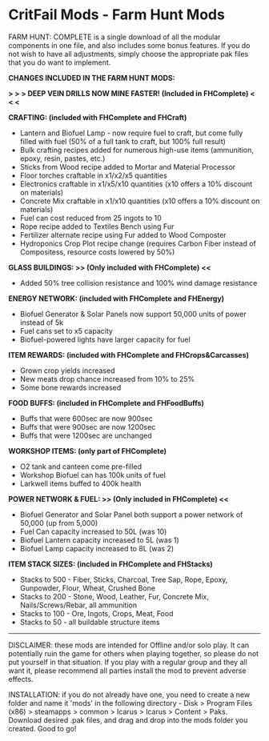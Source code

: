 # CritFail Mods - Farm Hunt Mods

FARM HUNT: COMPLETE is a single download of all the modular components in one file, and also includes some bonus features. If you do not wish to have all adjustments, simply choose the appropriate pak files that you do want to implement.

**CHANGES INCLUDED IN THE FARM HUNT MODS:**

**> > > DEEP VEIN DRILLS NOW MINE FASTER! (Included in FHComplete) < < <**

**CRAFTING: (included with FHComplete and FHCraft)**
* Lantern and Biofuel Lamp - now require fuel to craft, but come fully filled with fuel (50% of a full tank to craft, but 100% full result)
* Bulk crafting recipes added for numerous high-use items (ammunition, epoxy, resin, pastes, etc.)
* Sticks from Wood recipe added to Mortar and Material Processor
* Floor torches craftable in x1/x2/x5 quantities
* Electronics craftable in x1/x5/x10 quantities (x10 offers a 10% discount on materials)
* Concrete Mix craftable in x1/x10 quantities (x10 offers a 10% discount on materials)
* Fuel can cost reduced from 25 ingots to 10
* Rope recipe added to Textiles Bench using Fur
* Fertilizer alternate recipe using Fur added to Wood Composter
* Hydroponics Crop Plot recipe change (requires Carbon Fiber instead of Compositess, resource costs lowered by 50%)

**GLASS BUILDINGS: >> (Only included with FHComplete) <<**
* Added 50% tree collision resistance and 100% wind damage resistance

**ENERGY NETWORK: (included with FHComplete and FHEnergy)**
* Biofuel Generator & Solar Panels now support 50,000 units of power instead of 5k
* Fuel cans set to x5 capacity
* Biofuel-powered lights have larger capacity for fuel

**ITEM REWARDS: (included with FHComplete and FHCrops&Carcasses)**
* Grown crop yields increased
* New meats drop chance increased from 10% to 25%
* Some bone rewards increased

**FOOD BUFFS: (included in FHComplete and FHFoodBuffs)**
* Buffs that were 600sec are now 900sec
* Buffs that were 900sec are now 1200sec
* Buffs that were 1200sec are unchanged

**WORKSHOP ITEMS: (only part of FHComplete)**
* O2 tank and canteen come pre-filled
* Workshop Biofuel can has 100k units of fuel
* Larkwell items buffed to 400k health

**POWER NETWORK & FUEL: >> (Only included in FHComplete) <<**
* Biofuel Generator and Solar Panel both support a power network of 50,000 (up from 5,000)
* Fuel Can capacity increased to 50L (was 10)
* Biofuel Lantern capacity increased to 5L (was 1)
* Biofuel Lamp capacity increased to 8L (was 2)

**ITEM STACK SIZES: (included in FHComplete and FHStacks)**
* Stacks to 500 - Fiber, Sticks, Charcoal, Tree Sap, Rope, Epoxy, Gunpowder, Flour, Wheat, Crushed Bone
* Stacks to 200 - Stone, Wood, Leather, Fur, Concrete Mix, Nails/Screws/Rebar, all ammunition
* Stacks to 100 - Ore, Ingots, Crops, Meat, Food
* Stacks to 50 - all buildable structure items

----------------------------------------------------------------------------------------------------------------------------------------------------------------------------------------------------------------------------------------------------------------------------------------------------------------------------------------------

DISCLAIMER: these mods are intended for Offline and/or solo play. It can potentially ruin the game for others when playing together, so please do not put yourself in that situation. If you play with a regular group and they all want it, please recommend all parties install the mod to prevent adverse effects.

INSTALLATION: if you do not already have one, you need to create a new folder and name it 'mods' in the following directory - Disk > Program Files (x86) > steamapps > common > Icarus > Icarus > Content > Paks. Download desired .pak files, and drag and drop into the mods folder you created. Good to go!
